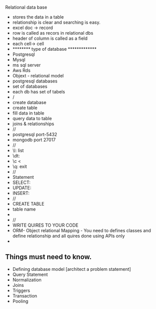 
Relational data base
- stores the data in a table
- relationship is clear and searching is easy.
- excel doc -> record
- row is called as recors in relational dbs
- header of column is called as a field
- each cell-> cell
- ******** type of database *************
- Postgresql
- Mysql
- ms sql server
- Aws Rds
- Objext - relational model
- postgresql databases
- set of databases
- each db has set of tabels
- /
- create database
- create table
- fill data in table
- query data to table
- joins & relationships
- //
- postgresql port-5432
- mongodb port 27017
- //
- \l: list
- \dt:
- \c <
- \q: exit
- //
- Statement
- SELECT:
- UPDATE:
- INSERT:
- //
- CREATE TABLE
- table name
- 
- //
- WRITE QUIRES TO YOUR CODE
- ORM- Object relational Mapping - You need to defines classes and define relationship and all quires done using APIs only
- 

## Things must need to know.

- Defining database model [architect a problem statement]
- Query Statement
- Normalization
- Joins
- Triggers
- Transaction
- Pooling

